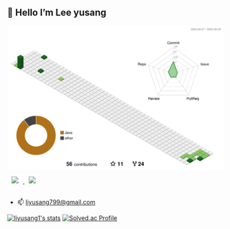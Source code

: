 ## 👋 Hello I’m Lee yusang 

![](./profile-3d-contrib/profile-green-animate.svg)

<a href="https://instagram.com/liyusang1">
    <img 
        src="http://img.shields.io/badge/-Instagram-black?style=flat&logo=Instagram&link=https://instagram.com/alpox.dev/"
        style="height : auto; margin-left : 10px; margin-right : 10px;"/>
</a> 
<a href="https://yusang.tistory.com/">
    <img 
        src="http://img.shields.io/badge/-Tech%20Blog-655ced?style=flat&logo=github&link=https://alpox.kr"
        style="height : auto; margin-left : 10px; margin-right : 10px;"/>
</a>

<br>
<br>

- 📫 liyusang799@gmail.com




[![liyusang1's stats](https://github-readme-stats.vercel.app/api?username=liyusang1&show_icons=true&hide=issues&theme=dark)](https://github.com/anuraghazra/github-readme-stats) [![Solved.ac Profile](http://mazassumnida.wtf/api/v2/generate_badge?boj=liyusang1)](https://solved.ac/liyusang1/)
<!--
**liyusang1/liyusang1** is a ✨ _special_ ✨ repository because its `README.md` (this file) appears on your GitHub profile.
[![liyusang1's stats](https://github-readme-stats.vercel.app/api?username=liyusang1&show_icons=true&hide=issues)](https://github.com/anuraghazra/github-readme-stats)
[![Top Langs](https://github-readme-stats.vercel.app/api/top-langs/?username=liyusang1&layout=compact)](https://github.com/anuraghazra/github-readme-stats)
Here are some ideas to get you started:
[![Anurag's github stats](https://github-readme-stats.vercel.app/api?username=liyusang1&show_icons=true&theme=radical)](https://github.com/anuraghazra/github-readme-stats)
[![Solved.ac Profile](http://mazassumnida.wtf/api/v2/generate_badge?boj=id)](https://solved.ac/id/)
- 🔭 I’m currently working on ...
- 🌱 I’m currently learning ...
- 👯 I’m looking to collaborate on ...
- 🤔 I’m looking for help with ...
- 💬 Ask me about ...
- 📫 How to reach me: ...
- 😄 Pronouns: ...
- ⚡ Fun fact: ...

## 🥇 GitHub Stats

## 👩‍💻 Tech Stack

<img style="margin: 10px" src="https://profilinator.rishav.dev/skills-assets/python-original.svg" alt="Python" height="50" />  <img style="margin: 10px" src="https://profilinator.rishav.dev/skills-assets/java-original-wordmark.svg" alt="Java" height="75" />  <img style="margin: 10px" src="https://profilinator.rishav.dev/skills-assets/javascript-original.svg" alt="JavaScript" height="50" />  <img style="margin: 10px" src="https://profilinator.rishav.dev/skills-assets/cplusplus-original.svg" alt="C++" height="50" />  
<br>
<img style="margin: 10px" src="https://profilinator.rishav.dev/skills-assets/nodejs-original-wordmark.svg" alt="Node.js" height="75" />   <img style="margin: 10px" src="https://profilinator.rishav.dev/skills-assets/springio-icon.svg" alt="Spring" height="50" />       <img style="margin: 10px" src="https://profilinator.rishav.dev/skills-assets/nginx-original.svg" alt="Nginx" height="50" />  <img style="margin: 10px" src="https://profilinator.rishav.dev/skills-assets/mysql-original-wordmark.svg" alt="MySQL" height="50" />     <img style="margin: 10px" src="https://profilinator.rishav.dev/skills-assets/mariadb.png" alt="Maria DB" height="50" />  
<br>
<img style="margin: 10px" src="https://profilinator.rishav.dev/skills-assets/amazonwebservices-original-wordmark.svg" alt="AWS" height="50" />   <img style="margin: 10px" src="https://profilinator.rishav.dev/skills-assets/jenkins-icon.svg" alt="Jenkins" height="50" />  <img style="margin: 10px" src="https://profilinator.rishav.dev/skills-assets/docker-original-wordmark.svg" alt="Docker" height="50" />  

-->

